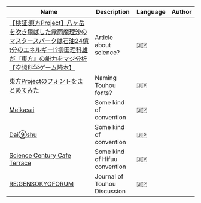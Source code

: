 Name | Description | Language | Author 
---- | ----------- | -------- | ------
[【検証:東方Project】八ヶ岳を吹き飛ばした霧雨魔理沙のマスタースパークは石油24億t分のエネルギー!?柳田理科雄が『東方』の能力をマジ分析【空想科学ゲーム読本】](https://news.denfaminicogamer.jp/kusokagaku-game/171222) | Article about science? | 🇯🇵 |
[東方Projectのフォントをまとめてみた](https://trackiss.hateblo.jp/?page=1483648229) | Naming Touhou fonts? | 🇯🇵
[Meikasai](https://meikasai.com/) | Some kind of convention | 🇯🇵 
[Dai⑨shu](http://dai9.tohosai.com/) | Some kind of convention | 🇯🇵
[Science Century Cafe Terrace](https://cafe-terrace.info/) | Some kind of Hifuu convention | 🇯🇵
[RE:GENSOKYOFORUM](https://gensokyoforum.info/) | Journal of Touhou Discussion | 🇯🇵